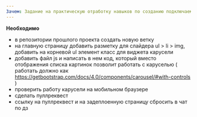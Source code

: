 ```yaml
---
Зачем: Задание на практическую отработку навыков по созданию подключаемых плагинов. Не факт, что в будущем вы будете такое делать, но после выполнения задания вы сможете лучше понимать как работают подключаемые плагины от сторонних разработчиков (а вот с ними вам почти наверняка придется сталкиваться). Заодно вы тренируете решение типовой UI задачи.
---
```


**Необходимо**

- в репозитории прошлого проекта создать новую ветку
- на главную страницу добавить разметку для слайдера ul > li > img, добавить на корневой ul элемент класс для виджета карусели
- добавить файл js и написать в нем код, который вместо отображения списка картинок позволит работать с каруселью ( работать должно как https://getbootstrap.com/docs/4.0/components/carousel/#with-controls )
- проверить работу карусели на мобильном браузере
- сделать пуллреквест
- ссылку на пуллреквест и на задеплоенную страницу сбросить в чат по дз
